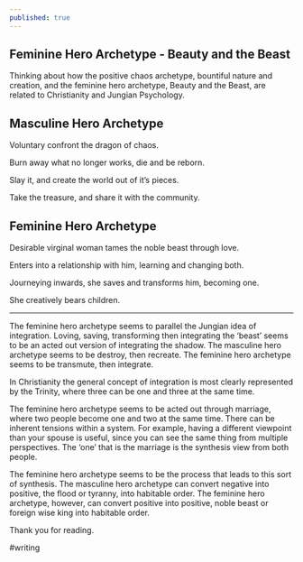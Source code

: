 ```yaml
---
published: true
---
```

## Feminine Hero Archetype - Beauty and the Beast

Thinking about how the positive chaos archetype, bountiful nature and creation, and the feminine hero archetype, Beauty and the Beast, are related to Christianity and Jungian Psychology.

## Masculine Hero Archetype

Voluntary confront the dragon of chaos.

Burn away what no longer works, die and be reborn.

Slay it, and create the world out of it’s pieces.

Take the treasure, and share it with the community.

## Feminine Hero Archetype

Desirable virginal woman tames the noble beast through love.

Enters into a relationship with him, learning and changing both.

Journeying inwards, she saves and transforms him, becoming one.

She creatively bears children.

----

The feminine hero archetype seems to parallel the Jungian idea of integration. Loving, saving, transforming then integrating the ‘beast’ seems to be an acted out version of integrating the shadow. The masculine hero archetype seems to be destroy, then recreate. The feminine hero archetype seems to be transmute, then integrate.

In Christianity the general concept of integration is most clearly represented by the Trinity, where three can be one and three at the same time. 

The feminine hero archetype seems to be acted out through marriage, where two people become one and two at the same time. There can be inherent tensions within a system. For example, having a different viewpoint than your spouse is useful, since you can see the same thing from multiple perspectives. The ‘one’ that is the marriage is the synthesis view from both people.

The feminine hero archetype seems to be the process that leads to this sort of synthesis. The masculine hero archetype can convert negative into positive, the flood or tyranny, into habitable order. The feminine hero archetype, however, can convert positive into positive, noble beast or foreign wise king into habitable order.

Thank you for reading.

#writing
